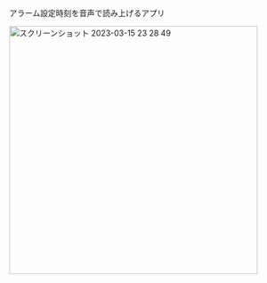 アラーム設定時刻を音声で読み上げるアプリ

<img width="446" alt="スクリーンショット 2023-03-15 23 28 49" src="https://user-images.githubusercontent.com/84298892/225341513-863edb52-8155-49e5-b6a7-5531afff32f0.png">

